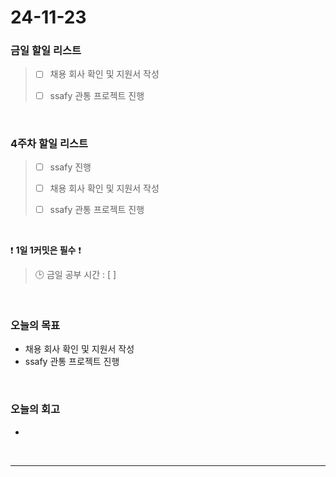 # 24-11-23

### 금일 할일 리스트

> - [ ] 채용 회사 확인 및 지원서 작성
>
> - [ ] ssafy 관통 프로젝트 진행

<br/>

### 4주차 할일 리스트

> - [ ] ssafy 진행
>
> - [ ] 채용 회사 확인 및 지원서 작성
>
> - [ ] ssafy 관통 프로젝트 진행

<br/>

❗ **1일 1커밋은 필수** ❗

> 🕒 금일 공부 시간 : [   ]

<br/>

### 오늘의 목표

- 채용 회사 확인 및 지원서 작성
- ssafy 관통 프로젝트 진행

<br>

### 오늘의 회고
- 

<br/>

---

